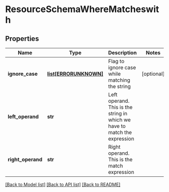 # ResourceSchemaWhereMatcheswith

## Properties
Name | Type | Description | Notes
------------ | ------------- | ------------- | -------------
**ignore_case** | [**list[ERRORUNKNOWN]**](.md) | Flag to ignore case while matching the string | [optional] 
**left_operand** | **str** | Left operand. This is the string in which we have to match the expression | 
**right_operand** | **str** | Right operand. This is the match expression | 

[[Back to Model list]](../README.md#documentation-for-models) [[Back to API list]](../README.md#documentation-for-api-endpoints) [[Back to README]](../README.md)


